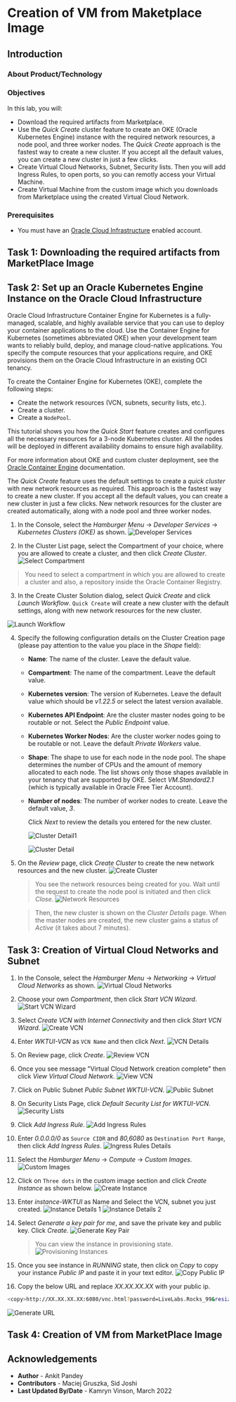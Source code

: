 # Creation of VM from Maketplace Image
## Introduction



### About Product/Technology



### Objectives

In this lab, you will:

* Download the required artifacts from Marketplace.
* Use the *Quick Create* cluster feature to create an OKE (Oracle Kubernetes Engine) instance with the required network resources, a node pool, and three worker nodes. The *Quick Create* approach is the fastest way to create a new cluster. If you accept all the default values, you can create a new cluster in just a few clicks.
* Create Virtual Cloud Networks, Subnet, Security lists. Then you will add Ingress Rules, to open ports, so you can remotly access your Virtual Machine.
* Create Virtual Machine from the custom image which you downloads from Marketplace using the created Virtual Cloud Network.

### Prerequisites

* You must have an [Oracle Cloud Infrastructure](https://cloud.oracle.com/en_US/cloud-infrastructure) enabled account.

## Task 1: Downloading the required artifacts from MarketPlace Image


## Task 2: Set up an Oracle Kubernetes Engine Instance on the Oracle Cloud Infrastructure

Oracle Cloud Infrastructure Container Engine for Kubernetes is a fully-managed, scalable, and highly available service that you can use to deploy your container applications to the cloud. Use the Container Engine for Kubernetes (sometimes abbreviated OKE) when your development team wants to reliably build, deploy, and manage cloud-native applications. You specify the compute resources that your applications require, and OKE provisions them on the Oracle Cloud Infrastructure in an existing OCI tenancy.

To create the Container Engine for Kubernetes (OKE), complete the following steps:

* Create the network resources (VCN, subnets, security lists, etc.).
* Create a cluster.
* Create a `NodePool`.

This tutorial shows you how the *Quick Start* feature creates and configures all the necessary resources for a 3-node Kubernetes cluster. All the nodes will be deployed in different availability domains to ensure high availability.

For more information about OKE and custom cluster deployment, see the [Oracle Container Engine](https://docs.cloud.oracle.com/iaas/Content/ContEng/Concepts/contengoverview.htm) documentation.

The *Quick Create* feature uses the default settings to create a *quick cluster* with new network resources as required. This approach is the fastest way to create a new cluster. If you accept all the default values, you can create a new cluster in just a few clicks. New network resources for the cluster are created automatically, along with a node pool and three worker nodes.

1. In the Console, select the *Hamburger Menu* -> *Developer Services* -> *Kubernetes Clusters (OKE)* as shown.
        ![Developer Services](images/DeveloperServices.png)

2. In the Cluster List page, select the Compartment of your choice, where you are allowed to create a cluster, and then click *Create Cluster*.
        ![Select Compartment](images/SelectCompartment.png)
> You need to select a compartment in which you are allowed to create a cluster and also, a repository inside the Oracle Container Registry.

3. In the Create Cluster Solution dialog, select *Quick Create* and click *Launch Workflow*. `Quick Create` will create a new cluster with the default settings, along with new network resources for the new cluster.

![Launch Workflow](images/LaunchWorkflow.png)

4. Specify the following configuration details on the Cluster Creation page (please pay attention to the value you place in the *Shape* field):

    * **Name**: The name of the cluster. Leave the default value.
    * **Compartment**: The name of the compartment. Leave the default value.
    * **Kubernetes version**: The version of Kubernetes. Leave the default value which should be *v1.22.5* or select the latest version available.
    * **Kubernetes API Endpoint**: Are the cluster master nodes going to be routable or not. Select the *Public Endpoint* value.
    * **Kubernetes Worker Nodes**: Are the cluster worker nodes going to be routable or not. Leave the default *Private Workers* value.
    * **Shape**: The shape to use for each node in the node pool. The shape determines the number of CPUs and the amount of memory allocated to each node. The list shows only those shapes available in your tenancy that are supported by OKE. Select *VM.Standard2.1* (which is typically available in Oracle Free Tier Account).
    * **Number of nodes**: The number of worker nodes to create. Leave the default value, *3*.

        Click *Next* to review the details you entered for the new cluster.

        ![Cluster Detail1](images/ClusterDetail1.png)

        ![Cluster Detail](images/ClusterDetail2.png)



5. On the *Review* page, click *Create Cluster* to create the new network resources and the new cluster.
        ![Create Cluster](images/CreateCluster.png)
    > You see the network resources being created for you. Wait until the request to create the node pool is initiated and then click *Close*.
      ![Network Resources](images/NetworkResources.png)


    > Then, the new cluster is shown on the *Cluster Details* page. When the master nodes are created, the new cluster gains a status of *Active* (it takes about 7 minutes).


## Task 3: Creation of Virtual Cloud Networks and Subnet

1. In the Console, select the *Hamburger Menu* -> *Networking* -> *Virtual Cloud Networks* as shown.
        ![Virtual Cloud Networks](images/VirtualCloudNetworks.png)

2. Choose your own *Compartment*, then click *Start VCN Wizard*.
        ![Start VCN Wizard](images/StartVCNWizard.png)

3. Select *Create VCN with Internet Connectivity* and then click *Start VCN Wizard*.
        ![Create VCN](images/CreateVCN.png)

4. Enter *WKTUI-VCN* as `VCN Name` and then click *Next*.
        ![VCN Details](images/VCNDetails.png)

5. On Review page, click *Create*.
        ![Review VCN](images/ReviewVCN.png)

6. Once you see message "Virtual Cloud Network creation complete" then click *View Virtual Cloud Network*.
        ![View VCN](images/ViewVCN.png)

7. Click on Public Subnet *Public Subnet WKTUI-VCN*.
        ![Public Subnet](images/PublicSubnet.png)

8. On Security Lists Page, click *Default Security List for WKTUI-VCN*.
        ![Security Lists](images/SecurityLists.png)

9. Click *Add Ingress Rule*.
        ![Add Ingress Rules](images/AddIngressRules.png)

10. Enter *0.0.0.0/0* as `Source CIDR` and *80,6080* as `Destination Port Range`, then click *Add Ingress Rules*.
        ![Ingress Rules Details](images/IngressRulesDetails.png)

11. Select the *Hamburger Menu* -> *Compute* -> *Custom Images*.
        ![Custom Images](images/CustomImages.png)

12. Click on `Three dots` in the custom image section and click *Create Instance* as shown below.
        ![Create Instance](images/CreateInstance.png)

13. Enter *instance-WKTUI* as Name and Select the VCN, subnet you just created.
        ![Instance Details 1](images/InstanceDetails1.png)
        ![Instance Details 2](images/InstanceDetails2.png)

14. Select *Generate a key pair for me*, and save the private key and public key. Click *Create*.
        ![Generate Key Pair](images/GenerateKeyPair.png)

     > You can view the instance in provisioning state.
     ![Provisioning Instances](images/ProvisioningInstance.png)

15. Once you see instance in *RUNNING* state, then click on *Copy* to copy your instance *Public IP* and paste it in your text editor.
        ![Copy Public IP](images/CopyPublicIP.png)

16. Copy the below URL and replace *XX.XX.XX.XX* with your public ip.

````bash
<copy>http://XX.XX.XX.XX:6080/vnc.html?password=LiveLabs.Rocks_99&resize=scale&quality=9&autoconnect=true&reconnect=true</copy>
````
![Generate URL](images/GenerateURL.png)

## Task 4: Creation of VM from MarketPlace Image


## Acknowledgements

* **Author** -  Ankit Pandey
* **Contributors** - Maciej Gruszka, Sid Joshi
* **Last Updated By/Date** - Kamryn Vinson, March 2022
